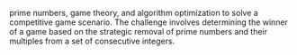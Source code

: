 prime numbers, game theory, and algorithm optimization to solve a competitive game scenario. The challenge involves determining the winner of a game based on the strategic removal of prime numbers and their multiples from a set of consecutive integers.